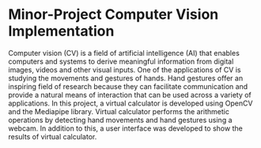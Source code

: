 # Minor-Project Computer Vision Implementation 
Computer vision (CV) is a field of artificial intelligence (AI) that enables computers and systems to 
derive meaningful information from digital images, videos and other visual inputs. One of the applications of CV 
is studying the movements and gestures of hands. Hand gestures offer an inspiring field of research because 
they can facilitate communication and provide a natural means of interaction that can be used across a variety 
of applications. In this project, a virtual calculator is developed using OpenCV and the Mediapipe library. Virtual 
calculator performs the arithmetic operations by detecting hand movements and hand gestures using a webcam. 
In addition to this, a user interface was developed to show the results of virtual calculator.
